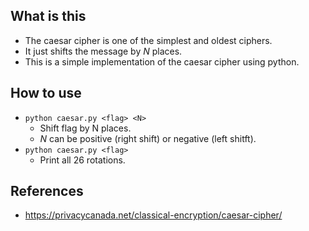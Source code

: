 ## What is this
- The caesar cipher is one of the simplest and oldest ciphers.
- It just shifts the message by *N* places.
- This is a simple implementation of the caesar cipher using python.

## How to use
- ```python caesar.py <flag> <N>```
  - Shift flag by N places.
  - *N* can be positive (right shift) or negative (left shitft).
- ```python caesar.py <flag>```
  - Print all 26 rotations.

## References
- https://privacycanada.net/classical-encryption/caesar-cipher/
